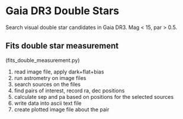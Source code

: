 # Gaia DR3 Double Stars
Search visual double star candidates in Gaia DR3. Mag &lt; 15, par > 0.5.

## Fits double star measurement
(fits_double_measurement.py)
1. read image file, apply dark+flat+bias
2. run astrometry on image files
3. search sources on the files
4. find pairs of interest, record ra, dec positions
5. calculate sep and pa based on positions for the selected sources
6. write data into ascii text file
7. create plotted image file about the pair